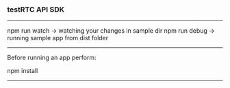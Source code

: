 ### testRTC API SDK

---

npm run watch -> watching your changes in sample dir
npm run debug -> running sample app from dist folder

---

Before running an app perform:

npm install

---


